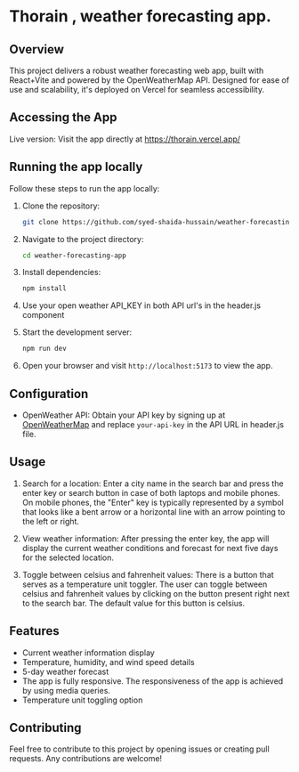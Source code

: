 # Thorain , weather forecasting app.
## Overview
This project delivers a robust weather forecasting web app, built with React+Vite and powered by the OpenWeatherMap API. Designed for ease of use and scalability, it's deployed on Vercel for seamless accessibility.

## Accessing the App
Live version: Visit the app directly at https://thorain.vercel.app/

## Running the app locally
Follow these steps to run the app locally:

1. Clone the repository:
    ```bash
    git clone https://github.com/syed-shaida-hussain/weather-forecasting-app
    ```

2. Navigate to the project directory:
    ```bash
    cd weather-forecasting-app
    ```

3. Install dependencies:
    ```bash
    npm install
    ```

4. Use your open weather API_KEY in both API url's in the header.js component

5. Start the development server:
    ```bash
    npm run dev
    ```

6. Open your browser and visit `http://localhost:5173` to view the app.

## Configuration
- OpenWeather API: Obtain your API key by signing up at [OpenWeatherMap](https://openweathermap.org/) and replace `your-api-key` in the API URL in header.js file.

## Usage 
1. Search for a location:
Enter a city name in the search bar and press the enter key or search button in case of both laptops and mobile phones.
On mobile phones, the "Enter" key is typically represented by a symbol that looks like a bent arrow or a horizontal line with an arrow pointing to the left or right.

2. View weather information:
After pressing the enter key, the app will display the current weather conditions and forecast for next five days for the selected location.

3. Toggle between celsius and fahrenheit values: 
There is a button that serves as a temperature unit toggler. The user can toggle between celsius and fahrenheit values by clicking on the button present right next to the search bar. The default value for this button is celsius.

## Features
- Current weather information display
- Temperature, humidity, and wind speed details
- 5-day weather forecast
- The app is fully responsive. The responsiveness of the app is achieved by using media queries.
- Temperature unit toggling option

## Contributing
Feel free to contribute to this project by opening issues or creating pull requests. Any contributions are welcome!
